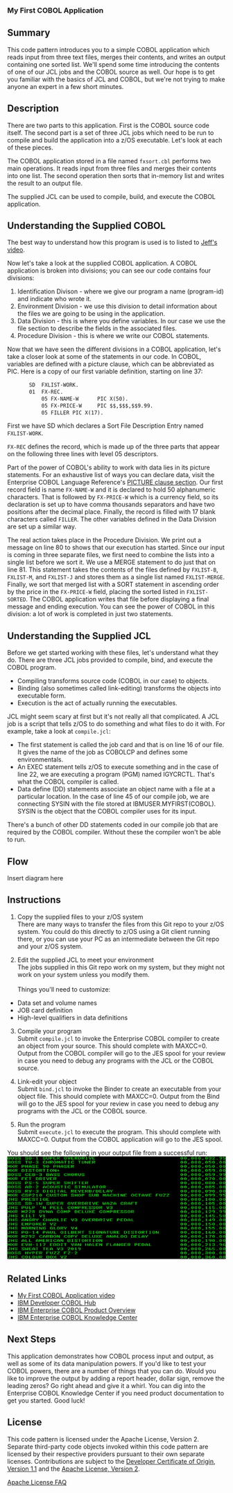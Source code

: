 ### My First COBOL Application

## Summary
This code pattern introduces you to a simple COBOL application which reads input from three text files, merges their contents, and writes an output containing one sorted list.  We'll spend some time introducing the contents of one of our JCL jobs and the COBOL source as well.  Our hope is to get you familiar with the basics of JCL and COBOL, but we're not trying to make anyone an expert in a few short minutes.

## Description
There are two parts to this application.  First is the COBOL source code itself.  The second part is a set of three JCL jobs which need to be run to compile and build the application into a z/OS executable.  Let's look at each of these pieces.

The COBOL application stored in a file named `fxsort.cbl` performs two main operations.  It reads input from three files and merges their contents into one list.  The second operation then sorts that in-memory list and writes the result to an output file.

The supplied JCL can be used to compile, build, and execute the COBOL application.

## Understanding the Supplied COBOL
The best way to understand how this program is used is to listed to [Jeff's video](https://developer.ibm.com/technologies/cobol/videos/intro-to-cobol-write-your-first-program).

Now let's take a look at the supplied COBOL application.  A COBOL application is broken into divisions; you can see our code contains four divisions:
1. Identification Divison - where we give our program a name (program-id) and indicate who wrote it.
2. Environment Division - we use this division to detail information about the files we are going to be using in the application.
3. Data Division - this is where you define variables.  In our case we use the file section to describe the fields in the associated files.
4. Procedure Division - this is where we write our COBOL statements.

Now that we have seen the different divisions in a COBOL application, let's take a closer look at some of the statements in our code.  In COBOL, variables are defined with a picture clause, which can be abbreviated as PIC.  Here is a copy of our first variable definition, starting on line 37:<br>
```
       SD  FXLIST-WORK.
       01  FX-REC.
           05 FX-NAME-W      PIC X(50).
           05 FX-PRICE-W     PIC $$,$$$,$$9.99.
           05 FILLER PIC X(17).
```
First we have SD which declares a Sort File Description Entry named `FXLIST-WORK`.

`FX-REC` defines the record, which is made up of the three parts that appear on the following three lines with level 05 descriptors.

Part of the power of COBOL's ability to work with data lies in its picture statements.  For an exhaustive list of ways you can declare data, visit the Enterprise COBOL Language Reference's [PICTURE clause section](https://www.ibm.com/support/knowledgecenter/SS6SG3_6.3.0/lr/ref/rlddepic.html).  Our first record field is name `FX-NAME-W` and it is declared to hold 50 alphanumeric characters.  That is followed by `FX-PRICE-W` which is a currency field, so its declaration is set up to have comma thousands separators and have two positions after the decimal place.  Finally, the record is filled with 17 blank characters called `FILLER`.  The other variables defined in the Data Division are set up a similar way.

The real action takes place in the Procedure Division.  We print out a message on line 80 to shows that our execution has started.  Since our input is coming in three separate files, we first need to combine the lists into a single list before we sort it.  We use a MERGE statement to do just that on line 81.  This statement takes the contents of the files defined by `FXLIST-B`, `FXLIST-M`, and `FXLIST-J` and stores them as a single list named `FXLIST-MERGE`.  Finally, we sort that merged list with a SORT statement in ascending order by the price in the `FX-PRICE-W` field, placing the sorted listed in `FXLIST-SORTED`.  The COBOL application writes that file before displaying a final message and ending execution.  You can see the power of COBOL in this division: a lot of work is completed in just two statements.

## Understanding the Supplied JCL
Before we get started working with these files, let's understand what they do.  There are three JCL jobs provided to compile, bind, and execute the COBOL program.
- Compiling transforms source code (COBOL in our case) to objects.
- Binding (also sometimes called link-editing) transforms the objects into executable form.
- Execution is the act of actually running the executables.

JCL might seem scary at first but it's not really all that complicated.  A JCL job is a script that tells z/OS to do something and what files to do it with.  For example, take a look at `compile.jcl`:
- The first statement is called the job card and that is on line 16 of our file.  It gives the name of the job as COBOLCP and defines some environmentals.
- An EXEC statement tells z/OS to execute something and in the case of line 22, we are executing a program (PGM) named IGYCRCTL.  That's what the COBOL compiler is called.
- Data define (DD) statements associate an object name with a file at a particular location.  In the case of line 45 of our compile job, we are connecting SYSIN with the file stored at IBMUSER.MYFIRST(COBOL).  SYSIN is the object that the COBOL compiler uses for its input.

There's a bunch of other DD statements coded in our compile job that are required by the COBOL compiler.  Without these the compiler won't be able to run.

## Flow
Insert diagram here

## Instructions
1. Copy the supplied files to your z/OS system<br>
There are many ways to transfer the files from this Git repo to your z/OS system. You could do this directly to z/OS using a Git client running there, or you can use your PC as an intermediate between the Git repo and your z/OS system.

2. Edit the supplied JCL to meet your environment<br>
The jobs supplied in this Git repo work on my system, but they might not work on your system unless you modify them.
<br> <br>
Things you'll need to customize:
- Data set and volume names
- JOB card definition
- High-level qualifiers in data definitions

3. Compile your program<br>
Submit `compile.jcl` to invoke the Enterprise COBOL compiler to create an object from your source.  This should complete with MAXCC=0.  Output from the COBOL compiler will go to the JES spool for your review in case you need to debug any programs with the JCL or the COBOL source.

4. Link-edit your object<br>
Submit `bind.jcl` to invoke the Binder to create an executable from your object file.  This should complete with MAXCC=0.  Output from the Bind will go to the JES spool for your review in case you need to debug any programs with the JCL or the COBOL source.

5. Run the program<br>
Submit `execute.jcl` to execute the program.  This should complete with MAXCC=0.  Output from the COBOL application will go to the JES spool.

You should see the following in your output file from a successful run:
![Output](images/output.png)

## Related Links
- [My First COBOL Application video](https://developer.ibm.com/technologies/cobol/videos/intro-to-cobol-write-your-first-program)
- [IBM Developer COBOL Hub](https://developer.ibm.com/technologies/cobol/)
- [IBM Enterprise COBOL Product Overview](https://www.ibm.com/us-en/marketplace/ibm-cobol)
- [IBM Enterprise COBOL Knowledge Center](https://www.ibm.com/support/knowledgecenter/SS6SG3_6.3.0/welcome.html)

## Next Steps
This application demonstrates how COBOL process input and output, as well as some of its data manipulation powers.  If you'd like to test your COBOL powers, there are a number of things that you can do.  Would you like to improve the output by adding a report header, dollar sign, remove the leading zeros?  Go right ahead and give it a whirl.  You can dig into the Enterprise COBOL Knowledge Center if you need product documentation to get you started.  Good luck! 

## License
This code pattern is licensed under the Apache License, Version 2. Separate third-party code objects invoked within this code pattern are licensed by their respective providers pursuant to their own separate licenses. Contributions are subject to the [Developer Certificate of Origin, Version 1.1](https://developercertificate.org/) and the [Apache License, Version 2](https://www.apache.org/licenses/LICENSE-2.0.txt).

[Apache License FAQ](https://www.apache.org/foundation/license-faq.html#WhatDoesItMEAN)